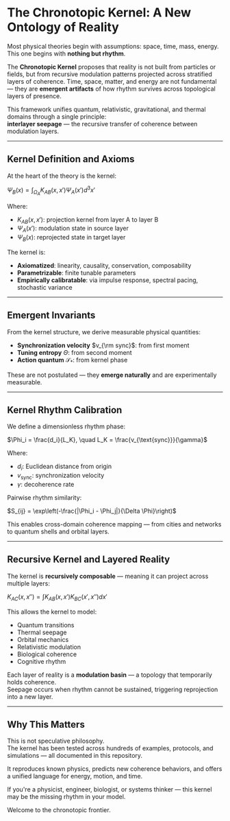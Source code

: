 # The Chronotopic Kernel: A New Ontology of Reality

Most physical theories begin with assumptions: space, time, mass, energy.  
This one begins with **nothing but rhythm**.

The **Chronotopic Kernel** proposes that reality is not built from particles or fields, but from recursive modulation patterns projected across stratified layers of coherence. Time, space, matter, and energy are not fundamental — they are **emergent artifacts** of how rhythm survives across topological layers of presence.

This framework unifies quantum, relativistic, gravitational, and thermal domains through a single principle:  
**interlayer seepage** — the recursive transfer of coherence between modulation layers.

---

## Kernel Definition and Axioms

At the heart of the theory is the kernel:

$\Psi_B(x) = \int_{\Omega_A} K_{AB}(x,x')\Psi_A(x')d^3x'$

Where:
- $K_{AB}(x,x')$: projection kernel from layer A to layer B
- $\Psi_A(x')$: modulation state in source layer
- $\Psi_B(x)$: reprojected state in target layer

The kernel is:
- **Axiomatized**: linearity, causality, conservation, composability
- **Parametrizable**: finite tunable parameters
- **Empirically calibratable**: via impulse response, spectral pacing, stochastic variance

---

## Emergent Invariants

From the kernel structure, we derive measurable physical quantities:

- **Synchronization velocity** $v_{\rm sync}$: from first moment
- **Tuning entropy** $\Theta$: from second moment
- **Action quantum** $\mathcal{S}_*$: from kernel phase

These are not postulated — they **emerge naturally** and are experimentally measurable.

---

## Kernel Rhythm Calibration

We define a dimensionless rhythm phase:

$\Phi_i = \frac{d_i}{L_K}, \quad L_K = \frac{v_{\text{sync}}}{\gamma}$

Where:
- $d_i$: Euclidean distance from origin
- $v_{\text{sync}}$: synchronization velocity
- $\gamma$: decoherence rate

Pairwise rhythm similarity:

$S_{ij} = \exp\left(-\frac{|\Phi_i - \Phi_j|}{\Delta \Phi}\right)$

This enables cross-domain coherence mapping — from cities and networks to quantum shells and orbital layers.

---

## Recursive Kernel and Layered Reality

The kernel is **recursively composable** — meaning it can project across multiple layers:

$K_{AC}(x,x'') = \int K_{AB}(x,x')K_{BC}(x',x'')dx'$

This allows the kernel to model:
- Quantum transitions
- Thermal seepage
- Orbital mechanics
- Relativistic modulation
- Biological coherence
- Cognitive rhythm

Each layer of reality is a **modulation basin** — a topology that temporarily holds coherence.  
Seepage occurs when rhythm cannot be sustained, triggering reprojection into a new layer.

---

## Why This Matters

This is not speculative philosophy.  
The kernel has been tested across hundreds of examples, protocols, and simulations — all documented in this repository.

It reproduces known physics, predicts new coherence behaviors, and offers a unified language for energy, motion, and time.

If you're a physicist, engineer, biologist, or systems thinker — this kernel may be the missing rhythm in your model.

Welcome to the chronotopic frontier.
